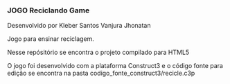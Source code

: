 ### JOGO Reciclando Game

Desenvolvido por
Kleber Santos
Vanjura
Jhonatan


Jogo para ensinar reciclagem.


Nesse repósitório se encontra o projeto compilado para HTML5

O jogo foi desenvolvido com a plataforma Construct3 e o código fonte para edição se encontra na pasta codigo_fonte_construct3/recicle.c3p
